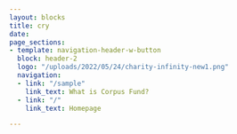 ```yaml
---
layout: blocks
title: cry
date: 
page_sections:
- template: navigation-header-w-button
  block: header-2
  logo: "/uploads/2022/05/24/charity-infinity-new1.png"
  navigation:
  - link: "/sample"
    link_text: What is Corpus Fund?
  - link: "/"
    link_text: Homepage

---
```


